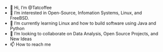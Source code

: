 - 👋 Hi, I’m @Tatcoffee
- 👀 I’m interested in Open-Source, Infomation Systems, Linux, and FreeBSD.
- 🌱 I’m currently learning Linux and how to build software using Java and Python
- 💞️ I’m looking to collaborate on Data Analysis, Open Source Projects, and New Ideas
- 📫 How to reach me 

<!---
Tatcoffee/Tatcoffee is a ✨ special ✨ repository because its `README.md` (this file) appears on your GitHub profile.
You can click the Preview link to take a look at your changes.
--->
